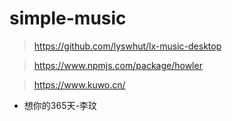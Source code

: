 # simple-music

> https://github.com/lyswhut/lx-music-desktop

> https://www.npmjs.com/package/howler

> https://www.kuwo.cn/

- 想你的365天-李玟  